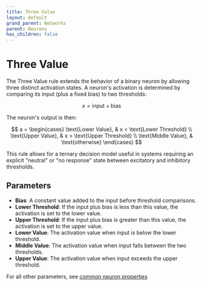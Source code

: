 ```yaml
---
title: Three Value
layout: default
grand_parent: Networks
parent: Neurons
has_children: false
---
```


# Three Value

The Three Value rule extends the behavior of a binary neuron by allowing three distinct activation states. A neuron's activation is determined by comparing its input (plus a fixed bias) to two thresholds:

$$
x = \text{input} + \text{bias}
$$

The neuron's output is then:

$$
a =
\begin{cases}
\text{Lower Value}, & x < \text{Lower Threshold} \\
\text{Upper Value}, & x > \text{Upper Threshold} \\
\text{Middle Value}, & \text{otherwise}
\end{cases}
$$

This rule allows for a ternary decision model useful in systems requiring an explicit "neutral" or "no response" state between excitatory and inhibitory thresholds.

## Parameters

- **Bias**: A constant value added to the input before threshold comparisons.
- **Lower Threshold**: If the input plus bias is less than this value, the activation is set to the lower value.
- **Upper Threshold**: If the input plus bias is greater than this value, the activation is set to the upper value.
- **Lower Value**: The activation value when input is below the lower threshold.
- **Middle Value**: The activation value when input falls between the two thresholds.
- **Upper Value**: The activation value when input exceeds the upper threshold.

For all other parameters, see [common neuron properties](/docs/network/neurons/index#common-neuron-properties)